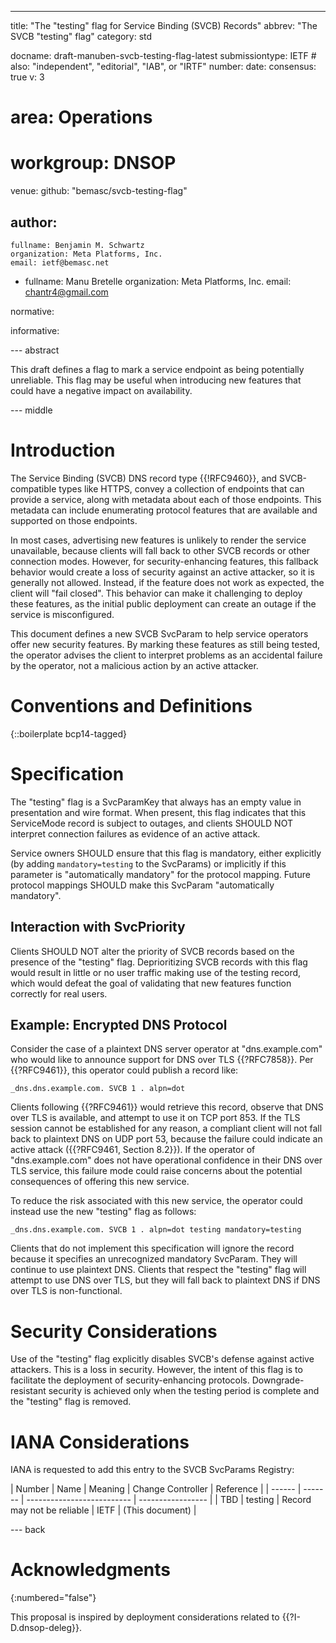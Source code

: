 ---
title: "The \"testing\" flag for Service Binding (SVCB) Records"
abbrev: "The SVCB \"testing\" flag"
category: std

docname: draft-manuben-svcb-testing-flag-latest
submissiontype: IETF  # also: "independent", "editorial", "IAB", or "IRTF"
number:
date:
consensus: true
v: 3
# area: Operations
# workgroup: DNSOP
venue:
  github: "bemasc/svcb-testing-flag"

author:
 -
    fullname: Benjamin M. Schwartz
    organization: Meta Platforms, Inc.
    email: ietf@bemasc.net
 -
    fullname: Manu Bretelle
    organization: Meta Platforms, Inc.
    email: chantr4@gmail.com

normative:

informative:


--- abstract

This draft defines a flag to mark a service endpoint as being potentially unreliable.  This flag may be useful when introducing new features that could have a negative impact on availability.

--- middle

# Introduction

The Service Binding (SVCB) DNS record type {{!RFC9460}}, and SVCB-compatible types like HTTPS, convey a collection of endpoints that can provide a service, along with metadata about each of those endpoints.  This metadata can include enumerating protocol features that are available and supported on those endpoints.

In most cases, advertising new features is unlikely to render the service unavailable, because clients will fall back to other SVCB records or other connection modes.  However, for security-enhancing features, this fallback behavior would create a loss of security against an active attacker, so it is generally not allowed.  Instead, if the feature does not work as expected, the client will "fail closed".  This behavior can make it challenging to deploy these features, as the initial public deployment can create an outage if the service is misconfigured.

This document defines a new SVCB SvcParam to help service operators offer new security features.  By marking these features as still being tested, the operator advises the client to interpret problems as an accidental failure by the operator, not a malicious action by an active attacker.

# Conventions and Definitions

{::boilerplate bcp14-tagged}

# Specification

The "testing" flag is a SvcParamKey that always has an empty value in presentation and wire format.  When present, this flag indicates that this ServiceMode record is subject to outages, and clients SHOULD NOT interpret connection failures as evidence of an active attack.

Service owners SHOULD ensure that this flag is mandatory, either explicitly (by adding `mandatory=testing` to the SvcParams) or implicitly if this parameter is "automatically mandatory" for the protocol mapping.  Future protocol mappings SHOULD make this SvcParam "automatically mandatory".

## Interaction with SvcPriority

Clients SHOULD NOT alter the priority of SVCB records based on the presence of the "testing" flag.  Deprioritizing SVCB records with this flag would result in little or no user traffic making use of the testing record, which would defeat the goal of validating that new features function correctly for real users.

## Example: Encrypted DNS Protocol

Consider the case of a plaintext DNS server operator at "dns.example.com" who would like to announce support for DNS over TLS {{?RFC7858}}.  Per {{?RFC9461}}, this operator could publish a record like:

~~~
_dns.dns.example.com. SVCB 1 . alpn=dot
~~~

Clients following {{?RFC9461}} would retrieve this record, observe that DNS over TLS is available, and attempt to use it on TCP port 853.  If the TLS session cannot be established for any reason, a compliant client will not fall back to plaintext DNS on UDP port 53, because the failure could indicate an active attack ({{?RFC9461, Section 8.2}}).  If the operator of "dns.example.com" does not have operational confidence in their DNS over TLS service, this failure mode could raise concerns about the potential consequences of offering this new service.

To reduce the risk associated with this new service, the operator could instead use the new "testing" flag as follows:

~~~
_dns.dns.example.com. SVCB 1 . alpn=dot testing mandatory=testing
~~~

Clients that do not implement this specification will ignore the record because it specifies an unrecognized mandatory SvcParam.  They will continue to use plaintext DNS.  Clients that respect the "testing" flag will attempt to use DNS over TLS, but they will fall back to plaintext DNS if DNS over TLS is non-functional.

# Security Considerations

Use of the "testing" flag explicitly disables SVCB's defense against active attackers.  This is a loss in security.  However, the intent of this flag is to facilitate the deployment of security-enhancing protocols.  Downgrade-resistant security is achieved only when the testing period is complete and the "testing" flag is removed.

# IANA Considerations

IANA is requested to add this entry to the SVCB SvcParams Registry:

| Number | Name    | Meaning                    | Change Controller | Reference       |
| ------ | ------- | -------------------------- | ----------------- |
| TBD    | testing | Record may not be reliable | IETF              | (This document) |

--- back

# Acknowledgments
{:numbered="false"}

This proposal is inspired by deployment considerations related to {{?I-D.dnsop-deleg}}.
